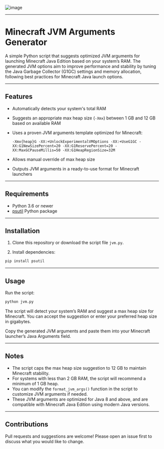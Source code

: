 ![image](https://github.com/user-attachments/assets/c361c305-927b-43b7-8e4b-b34a997aa288)


---

# Minecraft JVM Arguments Generator

A simple Python script that suggests optimized JVM arguments for launching Minecraft Java Edition based on your system’s RAM. The generated JVM options aim to improve performance and stability by tuning the Java Garbage Collector (G1GC) settings and memory allocation, following best practices for Minecraft Java launch options.

---

## Features

* Automatically detects your system's total RAM
* Suggests an appropriate max heap size (`-Xmx`) between 1 GB and 12 GB based on available RAM
* Uses a proven JVM arguments template optimized for Minecraft:

  ```
  -Xmx{heap}G -XX:+UnlockExperimentalVMOptions -XX:+UseG1GC -XX:G1NewSizePercent=20 -XX:G1ReservePercent=20 -XX:MaxGCPauseMillis=50 -XX:G1HeapRegionSize=32M
  ```
* Allows manual override of max heap size
* Outputs JVM arguments in a ready-to-use format for Minecraft launchers

---

## Requirements

* Python 3.6 or newer
* [psutil](https://pypi.org/project/psutil/) Python package

---

## Installation

1. Clone this repository or download the script file `jvm.py`.

2. Install dependencies:

```bash
pip install psutil
```

---

## Usage

Run the script:

```bash
python jvm.py
```

The script will detect your system’s RAM and suggest a max heap size for Minecraft. You can accept the suggestion or enter your preferred heap size in gigabytes.

Copy the generated JVM arguments and paste them into your Minecraft launcher’s Java Arguments field.

---

## Notes

* The script caps the max heap size suggestion to 12 GB to maintain Minecraft stability.
* For systems with less than 2 GB RAM, the script will recommend a minimum of 1 GB heap.
* You can modify the `format_jvm_args()` function in the script to customize JVM arguments if needed.
* These JVM arguments are optimized for Java 8 and above, and are compatible with Minecraft Java Edition using modern Java versions.

---


## Contributions

Pull requests and suggestions are welcome! Please open an issue first to discuss what you would like to change.


